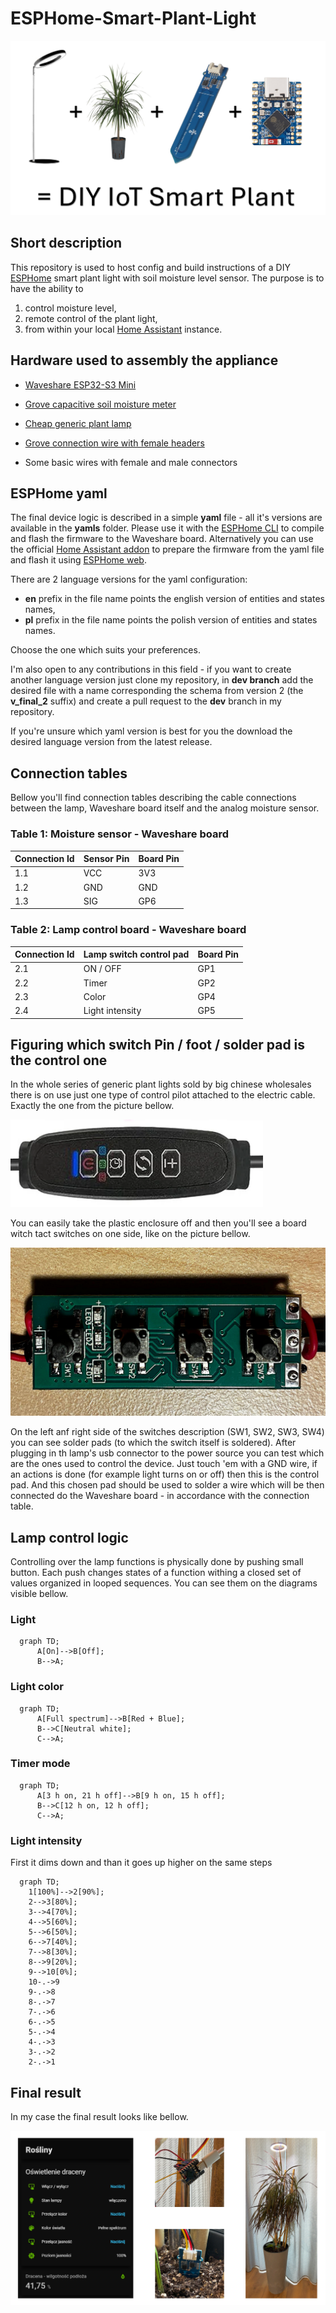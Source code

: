 # ESPHome-Smart-Plant-Light

![Head picture](./pics/head1.png)

## Short description

This repository is used to host config and build instructions of a DIY [ESPHome](https://esphome.io/) smart plant light with soil moisture level sensor. The purpose is to have the ability to
1) control moisture level, 
2) remote control of the plant light,
3) from within your local [Home Assistant](https://www.home-assistant.io/) instance.

## Hardware used to assembly the appliance

- [Waveshare ESP32-S3 Mini](https://www.waveshare.com/esp32-s3-zero.htm)  

- [Grove capacitive soil moisture meter](https://wiki.seeedstudio.com/Grove-Capacitive_Moisture_Sensor-Corrosion-Resistant/)  

- [Cheap generic plant lamp](https://pl.aliexpress.com/item/1005007970872476.html?spm=a2g0o.productlist.main.33.7fca6Slh6Slhwz&algo_pvid=532ca2c2-ea43-450b-bed2-b29b270a7dc6&algo_exp_id=532ca2c2-ea43-450b-bed2-b29b270a7dc6-32&pdp_ext_f=%7B%22order%22%3A%2221%22%2C%22eval%22%3A%221%22%2C%22fromPage%22%3A%22search%22%7D&pdp_npi=6%40dis%21PLN%2177.28%2148.10%21%21%21147.81%2192.00%21%40211b816617593596407335338ec3c0%2112000043087948416%21sea%21PL%210%21ABX%211%210%21n_tag%3A-29910%3Bd%3A8ce32871%3Bm03_new_user%3A-29895%3BpisId%3A5000000174217209&curPageLogUid=aZW0sXelt6v0&utparam-url=scene%3Asearch%7Cquery_from%3A%7Cx_object_id%3A1005007970872476%7C_p_origin_prod%3A)  

- [Grove connection wire with female headers](https://www.seeedstudio.com/Grove-4-pin-Female-Jumper-to-Grove-4-pin-Conversion-Cable-5-PCs-per-PAck.html)

- Some basic wires with female and male connectors

## ESPHome yaml

The final device logic is described in a simple **yaml** file - all it's versions are available in the **yamls** folder. Please use it with the [ESPHome CLI](https://esphome.io/guides/cli/) to compile and flash the firmware to the Waveshare board. Alternatively you can use the official [Home Assistant addon](https://my.home-assistant.io/redirect/supervisor_addon/?addon=5c53de3b_esphome&repository_url=https%3A%2F%2Fgithub.com%2Fesphome%2Fhome-assistant-addon) to prepare the firmware from the yaml file and flash it using [ESPHome web](https://web.esphome.io/).

There are 2 language versions for the yaml configuration:
- **en** prefix in the file name points the english version of entities and states names,
- **pl** prefix in the file name points the polish version of entities and states names.

Choose the one which suits your preferences.

I'm also open to any contributions in this field - if you want to create another language version just clone my repository, in **dev branch** add the desired file with a name corresponding the schema from version 2 (the **v_final_2** suffix) and create a pull request to the **dev** branch in my repository.

If you're unsure which yaml version is best for you the download the desired language version from the latest release.

##  Connection tables

Bellow you'll find connection tables describing the cable connections between the lamp, Waveshare board itself and the analog moisture sensor.

### Table 1: Moisture sensor - Waveshare board

| Connection Id | Sensor Pin | Board Pin |
|---------------|------------|-----------|
| 1.1           | VCC        | 3V3       |
| 1.2           | GND        | GND       |
| 1.3           | SIG        | GP6       |

### Table 2: Lamp control board - Waveshare board

| Connection Id | Lamp switch control pad | Board Pin |
|---------------|-------------------------|-----------|
| 2.1           | ON / OFF                | GP1       |
| 2.2           | Timer                   | GP2       |
| 2.3           | Color                   | GP4       |
| 2.4           | Light intensity         | GP5       |

## Figuring which switch Pin / foot / solder pad is the control one

In the whole series of generic plant lights sold by big chinese wholesales there is on use just one type of control pilot attached to the electric cable. Exactly the one from the picture bellow.

![Pilot](./pics/pilot.png)

You can easily take the plastic enclosure off and then you'll see a board witch tact switches on one side, like on the picture bellow.

![Lamp control board](./pics/lamp_board.jpg)

On the left anf right side of the switches description (SW1, SW2, SW3, SW4) you can see solder pads (to which the switch itself is soldered). After plugging in th lamp's usb connector to the power source you can test which are the ones used to control the device. Just touch 'em with a GND wire, if an actions is done (for example light turns on or off) then this is the control pad. And this chosen pad should be used to solder a wire which will be then connected do the Waveshare board - in accordance with the connection table.

## Lamp control logic

Controlling over the lamp functions is physically done by pushing small button. Each push changes states of a function withing a closed set of values organized in looped sequences. You can see them on the diagrams visible bellow.

### Light

```mermaid
  graph TD;
      A[On]-->B[Off];
      B-->A;
```

### Light color

```mermaid
  graph TD;
      A[Full spectrum]-->B[Red + Blue];
      B-->C[Neutral white];
      C-->A;
```

### Timer mode

```mermaid
  graph TD;
      A[3 h on, 21 h off]-->B[9 h on, 15 h off];
      B-->C[12 h on, 12 h off];
      C-->A;
```

### Light intensity

First it dims down and than it goes up higher on the same steps

```mermaid
  graph TD;
    1[100%]-->2[90%];
    2-->3[80%];
    3-->4[70%];
    4-->5[60%];
    5-->6[50%];
    6-->7[40%];
    7-->8[30%];
    8-->9[20%];
    9-->10[0%];
    10-.->9
    9-.->8
    8-.->7
    7-.->6
    6-.->5
    5-.->4
    4-.->3
    3-.->2
    2-.->1              
```

## Final result

In my case the final result looks like bellow.

![Final result picture](./pics/head2.png)